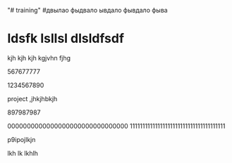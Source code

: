 "# training" 
#двылао фыдвало ывдало фывдало фыва
# ldsfk lsllsl dlsldfsdf
kjh kjh kjh kgjvhn fjhg

567677777


1234567890

project
,jhkjhbkjh

897987987


0000000000000000000000000000000
11111111111111111111111111111111111111

p9ipojlkjn


lkh lk lkhlh